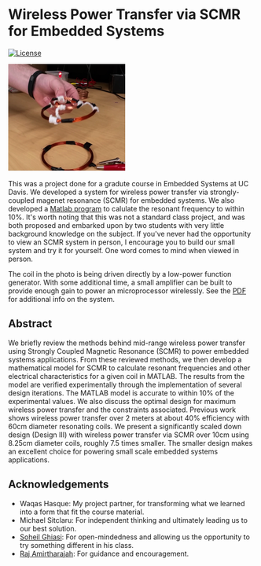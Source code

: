 # Wireless Power Transfer via SCMR for Embedded Systems
[![License](https://img.shields.io/badge/license-BSD-blue.svg?style=plastic)](LICENSE)

![image](SCMR.png)

This was a project done for a gradute course in Embedded Systems at UC Davis. We developed a system for wireless power transfer via strongly-coupled magenet resonance (SCMR) for embedded systems. We also developed a [Matlab program](SCMR.m) to calulate the resonant frequency to within 10%. It's worth noting that this was not a standard class  project, and was both proposed and embarked upon by two students with very little background knowledge on the subject. If you've never had the opportunity to view an SCMR system in person, I encourage you to build our small system and try it for yourself. One word comes to mind when viewed in person.

The coil in the photo is being driven directly by a low-power function generator. With some additional time, a small amplifier can be built to provide enough gain to power an microprocessor wirelessly. See the [PDF](SCMR4EmbdSys.pdf) for additional info on the system.

## Abstract
We briefly review the methods behind mid-range wireless power transfer using Strongly Coupled Magnetic Resonance (SCMR) to power embedded systems applications. From these reviewed methods, we then develop a mathematical model for SCMR to calculate resonant frequencies and other electrical characteristics for a given coil in MATLAB. The results from the model are verified experimentally through the implementation of several design iterations. The MATLAB model is accurate to within 10% of the experimental values. We also discuss the optimal design for maximum wireless power transfer and the constraints associated. Previous work shows wireless power transfer over 2 meters at about 40% efficiency with 60cm diameter resonating coils. We present a significantly scaled down design (Design III) with wireless power transfer via SCMR over 10cm using 8.25cm diameter coils, roughly 7.5 times smaller. The smaller design makes an excellent choice for powering small scale embedded systems applications.

## Acknowledgements
 - Waqas Hasque: My project partner, for transforming what we learned into a form that fit the course material.
 - Michael Sitclaru: For independent thinking and ultimately leading us to our best solution.
 - [Soheil Ghiasi](): For open-mindedness and allowing us the opportunity to try something different in his class.
 - [Raj Amirtharajah](): For guidance and encouragement.
